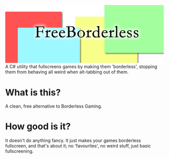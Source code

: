 ![FreeBorderless](https://raw.githubusercontent.com/Taking1n1/FreeBorderless/master/logo.png)
A C# utility that fullscreens games by making them 'borderless', stopping them from behaving all weird when alt-tabbing out of them.

# What is this?
A clean, free alternative to Borderless Gaming.

# How good is it?
It doesn't do anything fancy. It just makes your games borderless fullscreen, and that's about it; no 'favourites', no weird stuff, just basic fullscreening.
